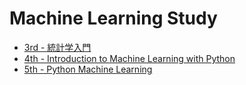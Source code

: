 Machine Learning Study
======================

* [3rd - 統計学入門](https://github.com/Wondershake/machine-learning-study/tree/master/03-統計学入門)
* [4th - Introduction to Machine Learning with Python](https://github.com/Wondershake/machine-learning-study/tree/master/04-Introduction-to-Machine-Learning-with-Python)
* [5th - Python Machine Learning](https://github.com/Wondershake/machine-learning-study/tree/master/05-Python-Machine-Learning)
